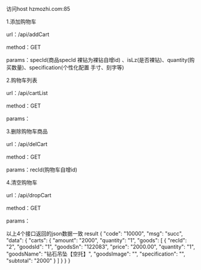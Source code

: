 访问host hzmozhi.com:85

1.添加购物车 

url：/api/addCart

method：GET

params：specId(商品specId 裸钻为裸钻自增id) 、isLz(是否裸钻)、quantity(购买数量)、specification(个性化配置 手寸、刻字等)

2.购物车列表

url：/api/cartList

method：GET

params：

3.删除购物车商品

url：/api/delCart

method：GET

params：recId(购物车自增id)

4.清空购物车

url：/api/dropCart

method：GET

params：

以上4个接口返回的json数据一致
result
{
    "code": "10000",
    "msg": "succ",
    "data": {
        "carts": {
            "amount": "2000",
            "quantity": "1",
            "goods": [
                {
                    "recId": "2",
                    "goodsId": "1",
                    "goodsSn": "122083",
                    "price": "2000.00",
                    "quantity": "1",
                    "goodsName": "钻石吊坠【空托】",
                    "goodsImage": "",
                    "specification": "",
                    "subtotal": "2000"
                }
            ]
        }
    }
}
